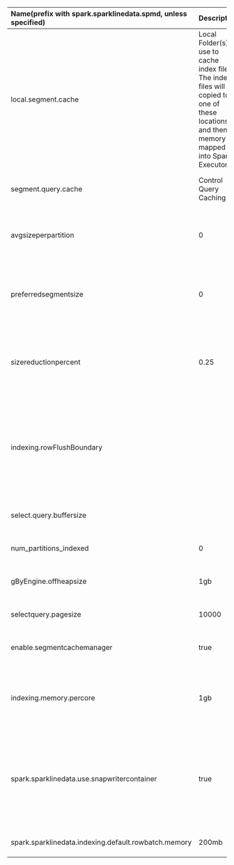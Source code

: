 <!-- --- title: SNAP Config Parameters -->

| Name\(prefix with spark.sparklinedata.spmd, unless specified\) | Description | Default | Bytes Unit |
| :--- | :--- | :--- | :--- |
| local.segment.cache | Local Folder\(s\) to use to cache index files. The index files will be copied to one of these locations and then memory-mapped into Spark Executors. | {"storageLocations" : \[{"path" : "/tmp/olapcache", "maxSize" : 10000000 }\], "columnCacheSizeBytes" : 0, "avgSizePerCacheFile" : 524288000, "LocalUnzipFileSizeFactor" : 4, "shareCacheAcrossExecutors" : true} |  |
| segment.query.cache | Control Query Caching | {"useCache" : false,"sizeInMBytes" : 1024,"expireAfterSeconds" : 60,"resultSizeMax" : 20000} |  |
| avgsizeperpartition | 0 | Used by subsequent Indexing Jobs as the avgSizePerPartition setting for the partitions being indexed. Usually this should be set in the Index parameters once during create olap index. | ByteUnit.BYTE |
| preferredsegmentsize | 0 | Used by subsequent Indexing Jobs as the preferredSegmentSize setting for the partitions being indexed. Usually this should be set in the Index parameters once during create olap index. | ByteUnit.BYTE |
| sizereductionpercent | 0.25 | An estimate in size reduction of the SPMD format compared to the orginal data. Ideally this is set by indexing a representatve sample and recording the size difference from the original datasize. By default this is set to 0.25 |  |
| indexing.rowFlushBoundary |  | The row batchsize used during indexing, this impacts the memory footprint of an indexing task; by default this is based on the value set in the Index Options, but can be override using this session level parameter. If this is set to a non-zero value, this value takes precedence over the value in the Index Options. |  |
| select.query.buffersize |  | Preferred size\( in bytes\) of the Pagesize when running an Index Select Query, should be 1-10s of MB for optimal performance |  |
| num\_partitions\_indexed | 0 | Number of partitions being indexed in subsequent Indexing Jobs |  |
| gByEngine.offheapsize | 1gb | Off Heap Pool used by each instance of the Index GroupBy Engine; there is 1 for every core assigned to an Executor. | ByteUnit.MiB |
| selectquery.pagesize | 10000 | Num. of rows fetched on each invocation of SNAP Index Select Query |  |
| enable.segmentcachemanager | true | If true, SegmentCacheManager is used to track segment locations, and influence olap Query locations |  |
| indexing.memory.percore | 1gb | Heap Space to Use for Indexing. Number of Concurrent Indexing Merge operations "is restricted such that the total memory needed doesn't exceed this value \* the number of spark cores | ByteUnit.MiB |
| spark.sparklinedata.use.snapwritercontainer | true | replace dynamiccontainerwriter with snapwritercontainer; for snap generated insert plans sorting of data in the dynamicwriter is not need, as this is done by Repartition/repartitionExpression operators added to the Plan. Only turn this off if you are directly writing to the SNAP Index. |  |
| spark.sparklinedata.indexing.default.rowbatch.memory | 200mb | If the memory footprint for a rowbatch cannot be inferred, than this value is used. | ByteUnit.MiB |





